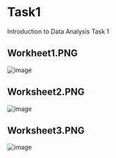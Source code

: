 # Task1
Introduction to Data Analysis Task 1
## Workheet1.PNG
			
![image](https://github.com/Jenzele/Task1/assets/147319564/a6b37124-c45a-40f3-944d-0a5ebe95cf16)

## Worksheet2.PNG
				
![image](https://github.com/Jenzele/Task1/assets/147319564/05fb6a3e-a7e6-4ab7-a51e-08ac693958a1)

## Worksheet3.PNG

![image](https://github.com/Jenzele/Task1/assets/147319564/a074d5bc-a205-4e58-813d-cefe49af084b)
